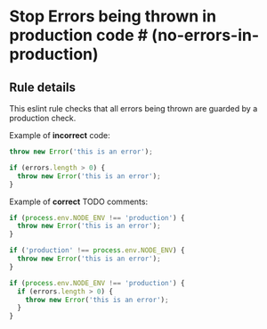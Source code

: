 # Stop Errors being thrown in production code # (no-errors-in-production)

## Rule details

This eslint rule checks that all errors being thrown are guarded by a production check.

Example of **incorrect** code:

```js
throw new Error('this is an error');

if (errors.length > 0) {
  throw new Error('this is an error');
}
```

Example of **correct** TODO comments:

```js
if (process.env.NODE_ENV !== 'production') {
  throw new Error('this is an error');
}

if ('production' !== process.env.NODE_ENV) {
  throw new Error('this is an error');
}

if (process.env.NODE_ENV !== 'production') {
  if (errors.length > 0) {
    throw new Error('this is an error');
  }
}
```
